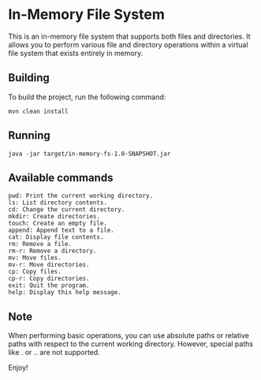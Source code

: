 # In-Memory File System

This is an in-memory file system that supports both files and directories. It allows you to perform various file and directory operations within a virtual file system that exists entirely in memory.

## Building

To build the project, run the following command:

```
mvn clean install
```
## Running
```
java -jar target/in-memory-fs-1.0-SNAPSHOT.jar
```

## Available commands
```
pwd: Print the current working directory.
ls: List directory contents.
cd: Change the current directory.
mkdir: Create directories.
touch: Create an empty file.
append: Append text to a file.
cat: Display file contents.
rm: Remove a file.
rm-r: Remove a directory.
mv: Move files.
mv-r: Move directories.
cp: Copy files.
cp-r: Copy directories.
exit: Quit the program.
help: Display this help message.
```

## Note
When performing basic operations, you can use absolute paths or relative paths with respect to the current working directory. However, special paths like . or .. are not supported.

Enjoy!
